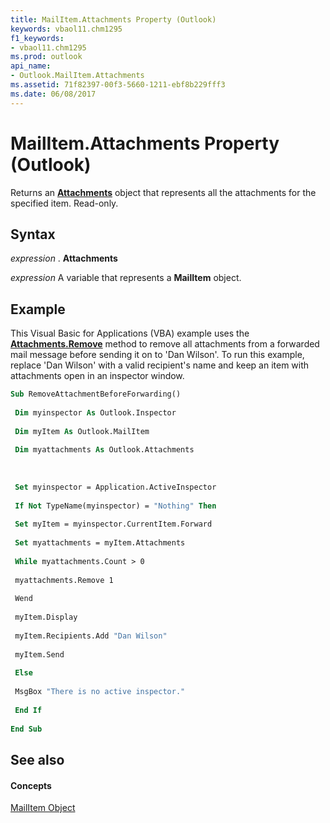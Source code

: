 ```yaml
---
title: MailItem.Attachments Property (Outlook)
keywords: vbaol11.chm1295
f1_keywords:
- vbaol11.chm1295
ms.prod: outlook
api_name:
- Outlook.MailItem.Attachments
ms.assetid: 71f82397-00f3-5660-1211-ebf8b229fff3
ms.date: 06/08/2017
---
```



# MailItem.Attachments Property (Outlook)

Returns an  **[Attachments](Outlook.Attachments.md)** object that represents all the attachments for the specified item. Read-only.


## Syntax

 _expression_ . **Attachments**

 _expression_ A variable that represents a **MailItem** object.


## Example

This Visual Basic for Applications (VBA) example uses the  **[Attachments.Remove](Outlook.Attachments.Remove.md)** method to remove all attachments from a forwarded mail message before sending it on to 'Dan Wilson'. To run this example, replace 'Dan Wilson' with a valid recipient's name and keep an item with attachments open in an inspector window.


```vb
Sub RemoveAttachmentBeforeForwarding() 
 
 Dim myinspector As Outlook.Inspector 
 
 Dim myItem As Outlook.MailItem 
 
 Dim myattachments As Outlook.Attachments 
 
 
 
 Set myinspector = Application.ActiveInspector 
 
 If Not TypeName(myinspector) = "Nothing" Then 
 
 Set myItem = myinspector.CurrentItem.Forward 
 
 Set myattachments = myItem.Attachments 
 
 While myattachments.Count > 0 
 
 myattachments.Remove 1 
 
 Wend 
 
 myItem.Display 
 
 myItem.Recipients.Add "Dan Wilson" 
 
 myItem.Send 
 
 Else 
 
 MsgBox "There is no active inspector." 
 
 End If 
 
End Sub
```


## See also


#### Concepts


[MailItem Object](Outlook.MailItem.md)

